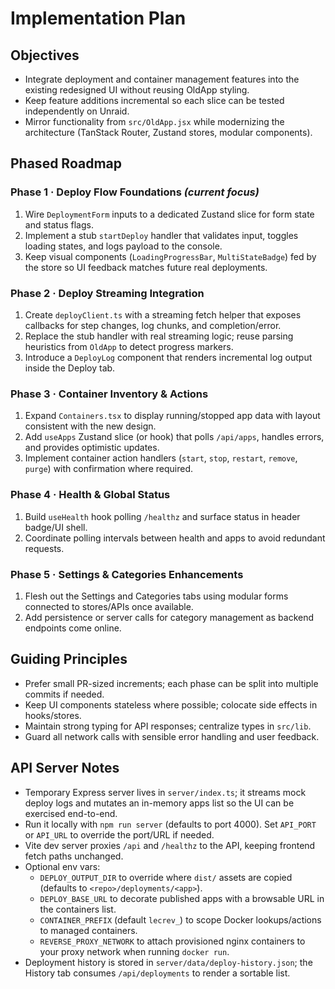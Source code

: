 # Implementation Plan

## Objectives
- Integrate deployment and container management features into the existing redesigned UI without reusing OldApp styling.
- Keep feature additions incremental so each slice can be tested independently on Unraid.
- Mirror functionality from `src/OldApp.jsx` while modernizing the architecture (TanStack Router, Zustand stores, modular components).

## Phased Roadmap

### Phase 1 · Deploy Flow Foundations *(current focus)*
1. Wire `DeploymentForm` inputs to a dedicated Zustand slice for form state and status flags.
2. Implement a stub `startDeploy` handler that validates input, toggles loading states, and logs payload to the console.
3. Keep visual components (`LoadingProgressBar`, `MultiStateBadge`) fed by the store so UI feedback matches future real deployments.

### Phase 2 · Deploy Streaming Integration
1. Create `deployClient.ts` with a streaming fetch helper that exposes callbacks for step changes, log chunks, and completion/error.
2. Replace the stub handler with real streaming logic; reuse parsing heuristics from `OldApp` to detect progress markers.
3. Introduce a `DeployLog` component that renders incremental log output inside the Deploy tab.

### Phase 3 · Container Inventory & Actions
1. Expand `Containers.tsx` to display running/stopped app data with layout consistent with the new design.
2. Add `useApps` Zustand slice (or hook) that polls `/api/apps`, handles errors, and provides optimistic updates.
3. Implement container action handlers (`start`, `stop`, `restart`, `remove`, `purge`) with confirmation where required.

### Phase 4 · Health & Global Status
1. Build `useHealth` hook polling `/healthz` and surface status in header badge/UI shell.
2. Coordinate polling intervals between health and apps to avoid redundant requests.

### Phase 5 · Settings & Categories Enhancements
1. Flesh out the Settings and Categories tabs using modular forms connected to stores/APIs once available.
2. Add persistence or server calls for category management as backend endpoints come online.

## Guiding Principles
- Prefer small PR-sized increments; each phase can be split into multiple commits if needed.
- Keep UI components stateless where possible; colocate side effects in hooks/stores.
- Maintain strong typing for API responses; centralize types in `src/lib`.
- Guard all network calls with sensible error handling and user feedback.

## API Server Notes
- Temporary Express server lives in `server/index.ts`; it streams mock deploy logs and mutates an in-memory apps list so the UI can be exercised end-to-end.
- Run it locally with `npm run server` (defaults to port 4000). Set `API_PORT` or `API_URL` to override the port/URL if needed.
- Vite dev server proxies `/api` and `/healthz` to the API, keeping frontend fetch paths unchanged.
- Optional env vars:
  - `DEPLOY_OUTPUT_DIR` to override where `dist/` assets are copied (defaults to `<repo>/deployments/<app>`).
  - `DEPLOY_BASE_URL` to decorate published apps with a browsable URL in the containers list.
  - `CONTAINER_PREFIX` (default `lecrev_`) to scope Docker lookups/actions to managed containers.
  - `REVERSE_PROXY_NETWORK` to attach provisioned nginx containers to your proxy network when running `docker run`.
- Deployment history is stored in `server/data/deploy-history.json`; the History tab consumes `/api/deployments` to render a sortable list.
